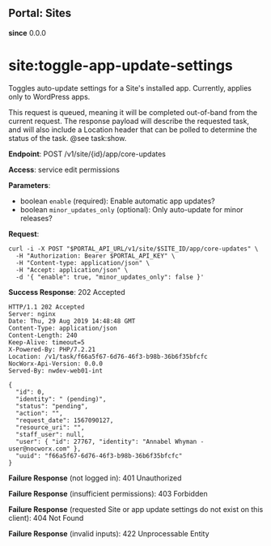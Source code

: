 Portal: Sites
----------------------

**since** 0.0.0

site:toggle-app-update-settings
========================================

Toggles auto-update settings for a Site's installed app. Currently, applies only to WordPress apps.

This request is queued, meaning it will be completed out-of-band from the current request. The response payload will describe the requested task, and will also include a Location header that can be polled to determine the status of the task. @see task:show.

**Endpoint**: POST /v1/site/{id}/app/core-updates

**Access**: service edit permissions

**Parameters**:
- boolean `enable` (required): Enable automatic app updates?
- boolean `minor_updates_only` (optional): Only auto-update for minor releases?

**Request**:
```
curl -i -X POST "$PORTAL_API_URL/v1/site/$SITE_ID/app/core-updates" \
  -H "Authorization: Bearer $PORTAL_API_KEY" \
  -H "Content-type: application/json" \
  -H "Accept: application/json" \
  -d '{ "enable": true, "minor_updates_only": false }'
```

**Success Response**: 202 Accepted
```
HTTP/1.1 202 Accepted
Server: nginx
Date: Thu, 29 Aug 2019 14:48:48 GMT
Content-Type: application/json
Content-Length: 240
Keep-Alive: timeout=5
X-Powered-By: PHP/7.2.21
Location: /v1/task/f66a5f67-6d76-46f3-b98b-36b6f35bfcfc
NocWorx-Api-Version: 0.0.0
Served-By: nwdev-web01-int

{
  "id": 0,
  "identity": " (pending)",
  "status": "pending",
  "action": "",
  "request_date": 1567090127,
  "resource_uri": "",
  "staff_user": null,
  "user": { "id": 27767, "identity": "Annabel Whyman - user@nocworx.com" },
  "uuid": "f66a5f67-6d76-46f3-b98b-36b6f35bfcfc"
}
```

**Failure Response** (not logged in): 401 Unauthorized

**Failure Response** (insufficient permissions): 403 Forbidden

**Failure Response** (requested Site or app update settings do not exist on this client): 404 Not Found

**Failure Response** (invalid inputs): 422 Unprocessable Entity
